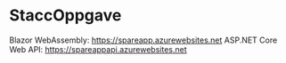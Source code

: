 # StaccOppgave
Blazor WebAssembly: https://spareapp.azurewebsites.net
ASP.NET Core Web API: https://spareappapi.azurewebsites.net
